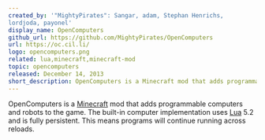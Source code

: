 ```yaml
---
created_by: '"MightyPirates": Sangar, adam, Stephan Henrichs, 
lordjoda, payonel'
display_name: OpenComputers
github_url: https://github.com/MightyPirates/OpenComputers
url: https://oc.cil.li/
logo: opencomputers.png
related: lua,minecraft,minecraft-mod
topic: opencomputers
released: December 14, 2013
short_description: OpenComputers is a Minecraft mod that adds programmable computers and robots to the game.
---
```

OpenComputers is a [Minecraft](https://github.com/topics/minecraft) mod that adds programmable computers and robots to the game. The built-in computer implementation uses [Lua](https://github.com/topics/lua) 5.2 and is fully persistent. This means programs will continue running across reloads.
